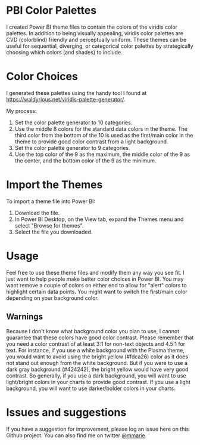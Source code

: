 # PBI Color Palettes
I created Power BI theme files to contain the colors of the viridis color palettes. In addition to being visually appealing, viridis color palettes are CVD (colorblind) friendly and perceptually uniform. These themes can be useful for sequential, diverging, or categorical color palettes by strategically choosing which colors (and shades) to include. 

# Color Choices
I generated these palettes using the handy tool I found at https://waldyrious.net/viridis-palette-generator/. 

My process: 
1. Set the color palette generator to 10 categories. 
2. Use the middle 8 colors for the standard data colors in the theme. The third color from the bottom of the 10 is used as the first/main color in the theme to provide good color contrast from a light background. 
3. Set the color palette generator to 9 categories. 
4. Use the top color of the 9 as the maximum, the middle color of the 9 as the center, and the bottom color of the 9 as the minimum.  

# Import the Themes
To import a theme file into Power BI: 
1. Download the file. 
2. In Power BI Desktop, on the View tab, expand the Themes menu and select "Browse for themes". 
3. Select the file you downloaded. 

# Usage
Feel free to use these theme files and modify them any way you see fit. I just want to help people make better color choices in Power BI. You may want remove a couple of colors on either end to allow for "alert" colors to highlight certain data points. You might want to switch the first/main color depending on your background color. 

## Warnings
Because I don't know what background color you plan to use, I cannot guarantee that these colors have good color contrast. Please remember that you need a color contrast of at least 3:1 for non-text objects and 4.5:1 for text. For instance, if you use a white background with the Plasma theme, you would want to avoid using the bright yellow (#fdca26) color as it does not stand out enough from the white background. But if you were to use a dark gray background (#424242), the bright yellow would have very good contrast. So generally, if you use a dark background, you will want to use light/bright colors in your charts to provide good contrast. If you use a light background, you will want to use darker/bolder colors in your charts. 

# Issues and suggestions
If you have a suggestion for improvement, please log an issue here on this Github project. You can also find me on twitter [@mmarie](https://twitter.com/MMarie).
